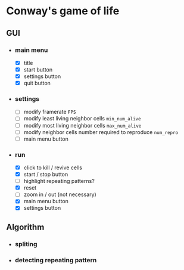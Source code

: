 # Conway's game of life

## GUI

- ### main menu
  
  - [x] title
  - [x] start button
  - [x] settings button
  - [x] quit button

- ### settings

  - [ ] modify framerate `FPS`
  - [ ] modify least living neighbor cells `min_num_alive`
  - [ ] modify most living neighbor cells `max_num_alive`
  - [ ] modify neighbor cells number required to reproduce `num_repro`
  - [ ] main menu button

- ### run

  - [x] click to kill / revive cells
  - [x] start / stop button
  - [ ] highlight repeating patterns?
  - [x] reset
  - [ ] zoom in / out (not necessary)
  - [x] main menu button
  - [x] settings button
  
## Algorithm

- ### spliting

- ### detecting repeating pattern
